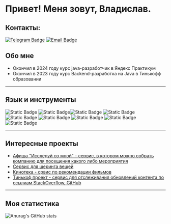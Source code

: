 # Привет! Меня зовут, Владислав.
## Контакты:
[![Telegram Badge](https://img.shields.io/badge/Telegram-blue?logo=telegram&logoColor=white)](https://t.me/gadetych) [![Email Badge](https://img.shields.io/badge/Email-orange?logo=maildotru&logoColor=white)](mailto:gadetych1@yandex.ru)
## Обо мне
 - Окончил в 2024 году курс java-разработчик в Яндекс Практикум
 - Окончил в 2023 году курс Backend-разработка на Java в Тинькофф образовании

------------------------
## Язык и инструменты
![Static Badge](https://img.shields.io/badge/Java-white?color=red) ![Static Badge](https://img.shields.io/badge/Spring%20Boot-green?logo=springboot&logoColor=white)![Static Badge](https://img.shields.io/badge/Spring-white?logo=spring&logoColor=green) ![Static Badge](https://img.shields.io/badge/Hibernate-brown?logo=hibernate&logoColor=gray) ![Static Badge](https://img.shields.io/badge/PostgreSQL-blue?logo=PostgreSQL&logoColor=white) ![Static Badge](https://img.shields.io/badge/JUnit%20-purple?logo=junit5&logoColor=white) ![Static Badge](https://img.shields.io/badge/postman%20-orange?logo=postman&logoColor=white) ![Static Badge](https://img.shields.io/badge/Docker-white?logo=Docker&logoColor=blue) ![Static Badge](https://img.shields.io/badge/Swagger-emerald?logo=Swagger&logoColor=white)

________________________
## Интересные проекты
- [Афиша "Исследуй со мной" - сервис, в котором можно собрать компанию для посещения какого либо мероприятия](https://github.com/Gadetych/java-explore-with-me)
- [Сервис для шеринга вещей](https://github.com/Gadetych/java-shareit)
- [Кинотека - срвис по рекомендации фильмов](https://github.com/Gadetych/java-filmorate)
- [Тинькоф проект - сервис для отслеживания обновлений контента по ссылкам StackOverflow, GitHub](https://github.com/Gadetych/tinkoff-project)
________________________
## Моя статистика

![Anurag's GitHub stats](https://github-readme-stats.vercel.app/api?username=Gadetych&show_icons=true&locale=ru)
